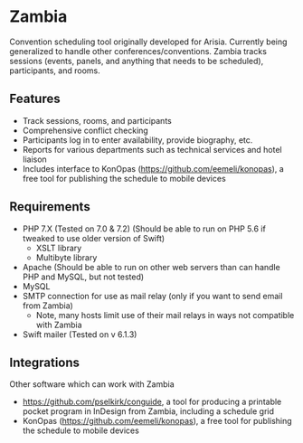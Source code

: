 # Zambia
Convention scheduling tool originally developed for Arisia. Currently being generalized to handle other
conferences/conventions. Zambia tracks sessions (events, panels, and anything that needs to be scheduled),
participants, and rooms.

## Features
* Track sessions, rooms, and participants
* Comprehensive conflict checking
* Participants log in to enter availability, provide biography, etc.
* Reports for various departments such as technical services and hotel liaison
* Includes interface to KonOpas (https://github.com/eemeli/konopas), a free tool for publishing the schedule to mobile devices

## Requirements
* PHP 7.X (Tested on 7.0 & 7.2) (Should be able to run on PHP 5.6 if tweaked to use older version of Swift)
  * XSLT library
  * Multibyte library
* Apache (Should be able to run on other web servers than can handle PHP and MySQL, but not tested)
* MySQL
* SMTP connection for use as mail relay (only if you want to send email from Zambia)
  * Note, many hosts limit use of their mail relays in ways not compatible with Zambia
* Swift mailer (Tested on v 6.1.3)

## Integrations
Other software which can work with Zambia
* https://github.com/pselkirk/conguide, a tool for producing a printable pocket program in InDesign from Zambia, including a schedule grid
* KonOpas (https://github.com/eemeli/konopas), a free tool for publishing the schedule to mobile devices
